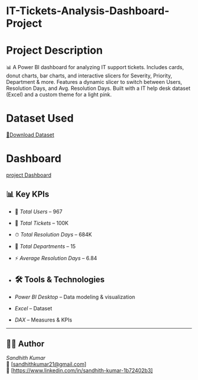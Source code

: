 # IT-Tickets-Analysis-Dashboard-Project
# Project Description 
📊 A Power BI dashboard for analyzing IT support tickets. Includes cards, donut charts, bar charts, and interactive slicers for Severity, Priority, Department &amp; more. Features a dynamic  slicer to switch between Users, Resolution Days, and Avg. Resolution Days.  Built with a IT help desk dataset (Excel) and a custom theme for a light pink.
# Dataset Used
  [📂Download
  Dataset](https://github.com/SandhithKumar13/IT-Tickets-Analysis-Dashboard-Project-/blob/2c3302547fcb9390a356976c99c8c9fc8e193f9a/IT-Help-Desk.xlsx)
# Dashboard
  [project
  Dashboard](https://github.com/SandhithKumar13/IT-Tickets-Analysis-Dashboard-Project-/blob/42ab6f6aa63c6cdef17c4ec9a77e83810a3eec2f/Spec.PNG)
## 📊 Key KPIs  

- 👥 *Total Users* – 967  
- 🎫 *Total Tickets* – 100K  
- ⏱ *Total Resolution Days* – 684K  
- 🏢 *Total Departments* – 15  
- ⚡ *Average Resolution Days* – 6.84

- ## 🛠 Tools & Technologies  
- *Power BI Desktop* – Data modeling & visualization  
- *Excel* – Dataset  
- *DAX* – Measures & KPIs  

---

## 👨‍💻 Author  
*Sandhith Kumar*  
📧 [sandhithkumar21@gmail.com]  
💼 [https://www.linkedin.com/in/sandhith-kumar-1b72402b3]
